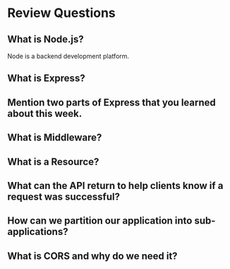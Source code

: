 # Review Questions

## What is Node.js?

Node is a backend development platform.

## What is Express?

## Mention two parts of Express that you learned about this week.

## What is Middleware?

## What is a Resource?

## What can the API return to help clients know if a request was successful?

## How can we partition our application into sub-applications?

## What is CORS and why do we need it?
